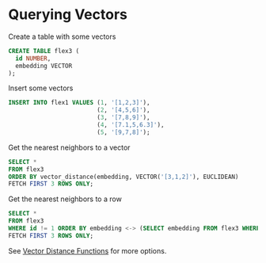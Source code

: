 # Querying Vectors

Create a table with some vectors

```SQL
CREATE TABLE flex3 (
  id NUMBER,
  embedding VECTOR
);
```
  
Insert some vectors

```SQL
INSERT INTO flex1 VALUES (1, '[1,2,3]'),
                         (2, '[4,5,6]'),
                         (3, '[7,8,9]'),
                         (4, '[7.1,5,6.3]'),
                         (5, '[9,7,8]');
```

Get the nearest neighbors to a vector

```SQL
SELECT *
FROM flex3
ORDER BY vector_distance(embedding, VECTOR('[3,1,2]'), EUCLIDEAN)
FETCH FIRST 3 ROWS ONLY;
```

Get the nearest neighbors to a row

```SQL
SELECT *
FROM flex3
WHERE id != 1 ORDER BY embedding <-> (SELECT embedding FROM flex3 WHERE id = 1)
FETCH FIRST 3 ROWS ONLY;
```

See [Vector Distance Functions](Vector%20Distance%20Functions.md) for more options.
